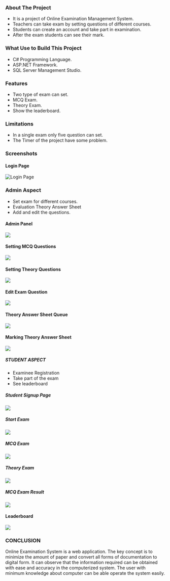 ### About The Project
* It is a project of Online Examination Management System.
* Teachers can take exam by setting questions of different courses.
* Students can create an account and take part in examination.
* After the exam students can see their mark.

### What Use to Build This Project 
* C# Programming Language.
* ASP.NET Framework.
* SQL Server Management Studio.


### Features
* Two type of exam can set.
* MCQ Exam.
* Theory Exam.
* Show the leaderboard.

### Limitations
* In a single exam only five question can set.
* The Timer of the project have some problem.

### Screenshots

#### Login Page
![Login Page](images/loginPage.PNG)

### Admin Aspect 
* Set exam for different courses.
* Evaluation Theory Answer Sheet
* Add and edit the questions.

#### Admin Panel
![](images/AdminPanel.PNG)

#### Setting MCQ Questions
![](images/McqSet.PNG)

#### Setting Theory Questions
![](images/TheorySet.PNG)

#### Edit Exam Question
![](images/EditExam.PNG)

#### Theory Answer Sheet Queue
![](images/Queue.PNG)

#### Marking Theory Answer Sheet
![](images/TheoryAns.PNG)

##### STUDENT ASPECT
* Examinee Registration
* Take part of the exam
* See leaderboard

##### Student Signup Page
![](images/SignUpPage.PNG)

#####  Start Exam
![](images/StartExam.PNG)

##### MCQ Exam
![](images/MCQExam.PNG)

##### Theory Exam
![](images/TheoryExam.PNG)

##### MCQ Exam Result 
![](images/ExamResult.PNG)

#### Leaderboard
![](images/LeaderBoard.PNG)


### CONCLUSION
Online Examination System is a web application. The key concept is to minimize the amount of paper and convert all forms of documentation to digital form. It can observe that the information required can be obtained with ease and accuracy in the computerized system. The user with minimum knowledge about computer can be able operate the system easily.
